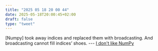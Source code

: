 ```yaml
---
title: "2025 05 18 20 00 44"
date: 2025-05-18T20:00:45+02:00
draft: false
type: "tweet"
---
```

[Numpy] took away indices and replaced them with broadcasting. And broadcasting cannot fill indices’ shoes. --- [I don't like NumPy](https://dynomight.net/numpy/)
